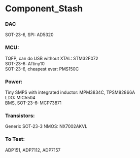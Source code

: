# Component_Stash

### DAC
SOT-23-6, SPI: AD5320  

### MCU:
TQFP, can do USB without XTAL: STM32F072  
SOT-23-6: ATtiny10  
SOT-23-6, cheapest ever: PMS150C  

### Power:
Tiny SMPS with integrated inductor: MPM3834C, TPSM82866A  
LDO: MIC5504  
BMS, SOT-23-6: MCP73871  

### Transistors:
Generic SOT-23-3 NMOS: NX7002AKVL  


### To Test:
ADP151, ADP7112, ADP7157  
